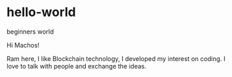 # hello-world
beginners world

Hi Machos!

Ram here, I like Blockchain technology, I developed my interest on coding. I love to talk with people and exchange the ideas.
